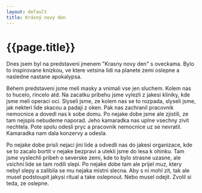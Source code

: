```yaml
---
layout: default
title: Krásný nový den
---
```


# {{page.title}}

Dnes jsem byl na predstaveni jmenem "Krasny novy den" s oveckama. Bylo to inspirovane knizkou, ve ktere vetsina lidi na planete zemi oslepne a nasledne nastane apokalypsa.

Behem predstaveni jsme meli masky a vnimali vse jen sluchem. Kolem nas to hucelo, rincelo atd. Na zacatku pribehu jsme vylezli z jakesi kliniky, kde jsme meli operaci oci. Slyseli jsme, ze kolem nas se to rozpada, slyseli jsme, jak nekteri lide skacou a padaji z oken. Pak nas zachranil pracovnik nemocnice a dovedl nas k sobe domu. Po nejake dobe jsme ale zjistili, ze tam nejspis nebudeme naporad. Jeho kamaradka nas uplne vsechny zivit nechtela. Pote spolu odesli pryc a pracovnik nemocnice uz se nevratil. Kamaradka nam dala konzervy a odesla. 

Po nejake dobe prisli nejaci jini lide a odvedli nas do jakesi organizace, kde se to zacalo bortit v nejake bezpravi a utekli jsme do lesa k ohinku. Tam jsme vyslechli pribeh o severske zemi, kde to bylo strasne uzasne, ale vsichni lide se tam rodili slepi. Po nejake dobe tam ale prijel muz, ktery nebyl slepy a zalibila se mu nejaka mistni slecna. Aby s ni mohl zit, tak ale musel podstoupit jakysi ritual a take oslepnout. Nebo musel odejit. Zvolil si teda, ze oslepne.